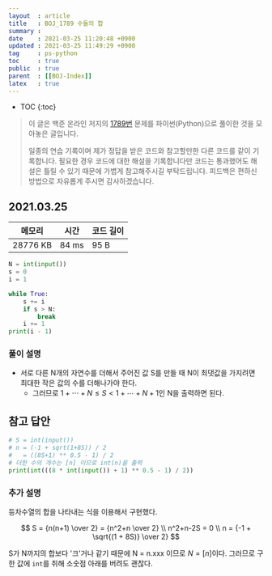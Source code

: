 ```yaml
---
layout  : article
title   : BOJ_1789 수들의 합
summary : 
date    : 2021-03-25 11:20:48 +0900
updated : 2021-03-25 11:49:29 +0900
tag     : ps-python
toc     : true
public  : true
parent  : [[BOJ-Index]]
latex   : true
---
```

* TOC
{:toc}

>이 글은 백준 온라인 저지의 [1789번](https://www.acmicpc.net/problem/1789) 문제를 파이썬(Python)으로 풀이한 것을 모아놓은 글입니다.
>
> 일종의 연습 기록이며 제가 정답을 받은 코드와 참고할만한 다른 코드를 같이 기록합니다. 필요한 경우 코드에 대한 해설을 기록합니다만 코드는 통과했어도 해설은 틀릴 수 있기 때문에 가볍게 참고해주시길 부탁드립니다. 피드백은 편하신 방법으로 자유롭게 주시면 감사하겠습니다.

## 2021.03.25

| 메모리    | 시간  | 코드 길이 |
| --------- | ----- | --------- |
| 28776 KB  | 84 ms | 95 B      |

```python
N = int(input())
s = 0
i = 1

while True:
    s += i
    if s > N:
        break
    i += 1
print(i - 1)
```

### 풀이 설명

* 서로 다른 N개의 자연수를 더해서 주어진 값 S를 만들 때 N이 최댓값을 가지려면 최대한 작은 값의 수를 더해나가야 한다.
    * 그러므로 $1 + \cdots + N \le S \lt 1 + \cdots + N + 1$인 N을 출력하면 된다.

## 참고 답안

```python
# S = int(input())
# n = (-1 + sqrt(1+8S)) / 2
#   = ((8S+1) ** 0.5 - 1) / 2
# 더한 수의 개수는 [n] 이므로 int(n)을 출력
print(int(((8 * int(input()) + 1) ** 0.5 - 1) / 2))
```

### 추가 설명

등차수열의 합을 나타내는 식을 이용해서 구현했다.

$$
S = {n(n+1) \over 2} = {n^2+n \over 2} \\
n^2+n-2S = 0 \\
n = {-1 + \sqrt{(1 + 8S)} \over 2}
$$

S가 N까지의 합보다 '크'거나 같기 때문에 $\text{N = n.xxx}$ 이므로 $N = [n]$이다. 그러므로 구한 값에 `int`를 취해 소숫점 아래를 버려도 괜찮다.
